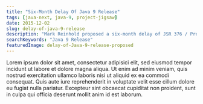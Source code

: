 ```yaml
---
title: "Six-Month Delay Of Java 9 Release"
tags: [java-next, java-9, project-jigsaw]
date: 2015-12-02
slug: delay-of-java-9-release
description: "Mark Reinhold proposed a six-month delay of JSR 376 / Project Jigsaw and thus of the Java 9 release. According to this JDK 9 would come out in March 2017."
searchKeywords: "Java 9 Release"
featuredImage: delay-of-Java-9-release-proposed
---
```


Lorem ipsum dolor sit amet, consectetur adipisici elit, sed eiusmod tempor incidunt ut labore et dolore magna aliqua.
Ut enim ad minim veniam, quis nostrud exercitation ullamco laboris nisi ut aliquid ex ea commodi consequat.
Quis aute iure reprehenderit in voluptate velit esse cillum dolore eu fugiat nulla pariatur.
Excepteur sint obcaecat cupiditat non proident, sunt in culpa qui officia deserunt mollit anim id est laborum.